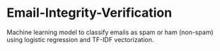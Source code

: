 # Email-Integrity-Verification
Machine learning model to classify emails as spam or ham (non-spam) using logistic regression and TF-IDF vectorization.
